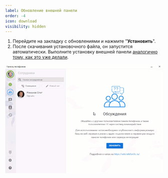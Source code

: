 ```yaml
---
label: Обновление внешней панели
order: -4
icon: download
visibility: hidden
---
```


1. Перейдите на закладку с обновлениями и нажмите "**Установить**".
2. После скачивания установочного файла, он запустится автоматически. Выполните установку внешней панели [аналогично тому, как это уже делали](/get-started/install/).

<img class="miko-shadow play-on-hover"  
    src="/assets/root-guides/obnovlenie/obn_vp.gif"
    alt="МИКО: обновление внешней панели"
/> 